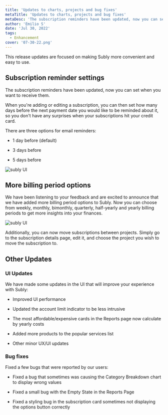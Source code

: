 ```yaml
---
title: 'Updates to charts, projects and bug fixes'
metaTitle: 'Updates to charts, projects and bug fixes'
metaDesc: 'The subscription reminders have been updated, now you can set when you want to receive them'
author: 'Emilio S'
date: 'Jul 30, 2022'
tags:
  - Enhancement
cover: '07-30-22.png'
---
```


This release updates are focused on making Subly more convenient and easy to use.

## Subscription reminder settings

The subscription reminders have been updated, now you can set when you want to receive them.

When you're adding or editing a subscription, you can then set how many days before the next payment date you would like to be reminded about it, so you don't have any surprises when your subscriptions hit your credit card.

There are three options for email reminders:

- 1 day before (default)

- 3 days before

- 5 days before

![subly UI](/release-notes/content/07-30-22/content-1.png)

## More billing period options

We have been listening to your feedback and are excited to announce that we have added more billing period options to Subly. Now you can choose from weekly, monthly, bimonthly, quarterly, half-yearly and yearly billing periods to get more insights into your finances.

![subly UI](/release-notes/content/07-30-22/content-2.gif)

Additionally, you can now move subscriptions between projects. Simply go to the subscription details page, edit it, and choose the project you wish to move the subscription to.

## Other Updates

### UI Updates

We have made some updates in the UI that will improve your experience with Subly:

- Improved UI performance

- Updated the account limit indicator to be less intrusive

- The most affordable/expensive cards in the Reports page now calculate by yearly costs

- Added more products to the popular services list

- Other minor UX/UI updates

### Bug fixes

Fixed a few bugs that were reported by our users:

- Fixed a bug that sometimes was causing the Category Breakdown chart to display wrong values

- Fixed a small bug with the Empty State in the Reports Page

- Fixed a styling bug in the subscription card sometimes not displaying the options button correctly
